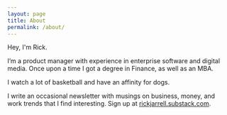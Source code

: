 ```yaml
---
layout: page
title: About
permalink: /about/
---
```


Hey, I'm Rick.

I’m a product manager with experience in enterprise software and digital media. Once upon a time I got a degree in Finance, as well as an MBA.

I watch a lot of basketball and have an affinity for dogs.

I write an occasional newsletter with musings on business, money, and work trends that I find interesting. Sign up at [rickjarrell.substack.com](http://rickjarrell.substack.com).

